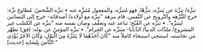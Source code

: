 ‌تنزَّهَ/ ‌تنزَّهَ عن يَتنزَّه، تنزُّهًا، فهو مُتنزِّه، والمفعول مُتَنزَّه عنه
• ‌تنزَّه الشَّخصُ: مُطاوع نزَّهَ: خرج للنُّزْهة والتَّرويح عن النَّفس، قام بنزهة "‌تنزّه مع أولاده/ أصدقائه- خرج إلى البساتين ليتنزَّه".
• ‌تنزَّه عن القُبْحِ: تباعد عنه وتعفَّف وصان نفسه منه "‌تنزَّه عن الكسْب غير المشروع/ ملذّات الدنيا/ الدَّنايا- متنزِّه عن الحرام".
• ‌تنزَّه المؤمنُ عن بوله: (فق) تطهَّر من نجاسته، استنجى استنجاء كاملاً منه "كَانَ أَحَدُهُمَا لَا يَتَنَزَّهُ مِنَ الْبَوْلِ، وَكَانَ الآخَرُ يُؤْذِي النَّاسَ بِلِسَانِهِ [حديث] "